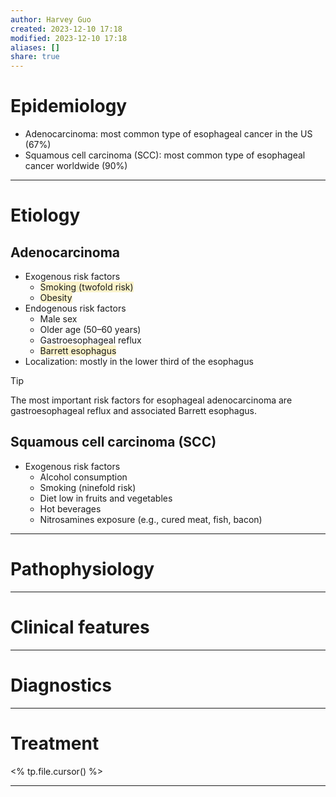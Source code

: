 ```yaml
---
author: Harvey Guo
created: 2023-12-10 17:18
modified: 2023-12-10 17:18
aliases: []
share: true
---
```

# Epidemiology
- Adenocarcinoma: most common type of esophageal cancer in the US (67%)
- Squamous cell carcinoma (SCC): most common type of esophageal cancer worldwide (90%)

---
# Etiology
## Adenocarcinoma
- Exogenous risk factors
	- <span style="background:rgba(240, 200, 0, 0.2)">Smoking (twofold risk)</span>
	- <span style="background:rgba(240, 200, 0, 0.2)">Obesity</span>
- Endogenous risk factors
	- Male sex
	- Older age (50–60 years)
	- Gastroesophageal reflux
	- <span style="background:rgba(240, 200, 0, 0.2)">Barrett esophagus</span>
- Localization: mostly in the lower third of the esophagus
>[!tip] 
>The most important risk factors for esophageal adenocarcinoma are gastroesophageal reflux and associated Barrett esophagus.

## Squamous cell carcinoma (SCC)
- Exogenous risk factors
	- Alcohol consumption
	- Smoking (ninefold risk)
	- Diet low in fruits and vegetables
	- Hot beverages
	- Nitrosamines exposure (e.g., cured meat, fish, bacon)

---
# Pathophysiology


---
# Clinical features


---
# Diagnostics


---
# Treatment
<% tp.file.cursor() %>

---
